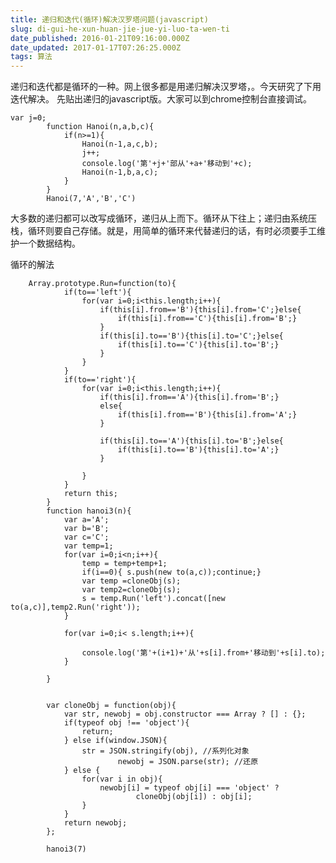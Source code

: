 ```yaml
---
title: 递归和迭代(循环)解决汉罗塔问题(javascript)
slug: di-gui-he-xun-huan-jie-jue-yi-luo-ta-wen-ti
date_published: 2016-01-21T09:16:00.000Z
date_updated: 2017-01-17T07:26:25.000Z
tags: 算法
---
```


递归和迭代都是循环的一种。网上很多都是用递归解决汉罗塔，。今天研究了下用迭代解决。 先贴出递归的javascript版。大家可以到chrome控制台直接调试。

    var j=0;  
            function Hanoi(n,a,b,c){
                if(n>=1){
                    Hanoi(n-1,a,c,b);
                    j++;
                    console.log('第'+j+'部从'+a+'移动到'+c);
                    Hanoi(n-1,b,a,c);
                }
            }
            Hanoi(7,'A','B','C')
    

大多数的递归都可以改写成循环，递归从上而下。循环从下往上；递归由系统压栈，循环则要自己存储。就是，用简单的循环来代替递归的话，有时必须要手工维护一个数据结构。

循环的解法

        Array.prototype.Run=function(to){
                if(to=='left'){
                    for(var i=0;i<this.length;i++){
                        if(this[i].from=='B'){this[i].from='C';}else{
                            if(this[i].from=='C'){this[i].from='B';}
                        }
                        if(this[i].to=='B'){this[i].to='C';}else{
                            if(this[i].to=='C'){this[i].to='B';}
                        }
                    }
                }
                if(to=='right'){
                    for(var i=0;i<this.length;i++){
                        if(this[i].from=='A'){this[i].from='B';}
                        else{
                            if(this[i].from=='B'){this[i].from='A';}
                        }
    
                        if(this[i].to=='A'){this[i].to='B';}else{
                            if(this[i].to=='B'){this[i].to='A';}
                        }
    
                    }
                }
                return this;
            }
            function hanoi3(n){
                var a='A';
                var b='B';
                var c='C';
                var temp=1;
                for(var i=0;i<n;i++){
                    temp = temp+temp+1;
                    if(i==0){ s.push(new to(a,c));continue;}
                    var temp =cloneObj(s);
                    var temp2=cloneObj(s);
                    s = temp.Run('left').concat([new to(a,c)],temp2.Run('right'));
                }
    
                for(var i=0;i< s.length;i++){
    
                    console.log('第'+(i+1)+'从'+s[i].from+'移动到'+s[i].to);
                }
    
            }
    
    
            var cloneObj = function(obj){
                var str, newobj = obj.constructor === Array ? [] : {};
                if(typeof obj !== 'object'){
                    return;
                } else if(window.JSON){
                    str = JSON.stringify(obj), //系列化对象
                            newobj = JSON.parse(str); //还原
                } else {
                    for(var i in obj){
                        newobj[i] = typeof obj[i] === 'object' ?
                                cloneObj(obj[i]) : obj[i];
                    }
                }
                return newobj;
            };
    
            hanoi3(7)
    
